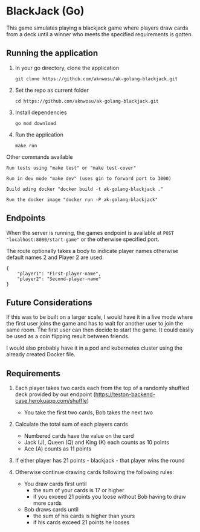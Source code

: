 # BlackJack (Go)

This game simulates playing a blackjack game where players draw cards from a deck until a winner who meets the specified requirements is gotten.

## Running the application
  1. In your go directory, clone the application 
  
      `git clone https://github.com/aknwosu/ak-golang-blackjack.git`

  2. Set the repo as current folder
  
      `cd https://github.com/aknwosu/ak-golang-blackjack.git`

  3. Install dependencies
  
      `go mod download`

  4.  Run the application

      `make run`

  
  Other commands available

    Run tests using "make test" or "make test-cover"

    Run in dev mode "make dev" (uses gin to forward port to 3000)

    Build uding docker "docker build -t ak-golang-blackjack ."

    Run the docker image "docker run -P ak-golang-blackjack"

## Endpoints
When the server is running, the games endpoint is available at
`POST "localhost:8080/start-game"`
or the otherwise specified port. 

The route optionally takes a body to indicate player names otherwise default names 2 and Player 2 are used.

    {   
        "player1": "First-player-name",
        "player2": "Second-player-name"
    }


## Future Considerations
  If this was to be built on a larger scale, I would have it in a live mode where the first user joins the game and has to wait for another user to join the same room. The first user can then decide to start the game. It could easily be used as a coin flipping result between friends.

  I would also probably have it in a pod and kubernetes cluster using the already created Docker file.

## Requirements
1. Each player takes two cards each from the top of a randomly shuffled deck  provided by our endpoint (https://teston-backend-case.herokuapp.com/shuffle)
  
    * You take the first two cards, Bob takes the next two

2. Calculate the total sum of each players cards
    * Numbered cards have the value on the card
    * Jack (J), Queen (Q) and King (K) each counts as 10 points
    * Ace (A) counts as 11 points
3. If either player has 21 points - blackjack - that player wins the round
4. Otherwise continue drawing cards following the following rules:
    * You draw cards first until
        - the sum of your cards is 17 or higher
        - if you exceed 21 points you loose without Bob having to draw more cards
    * Bob draws cards until
        - the sum of his cards is higher than yours
        - if his cards exceed 21 points he looses

